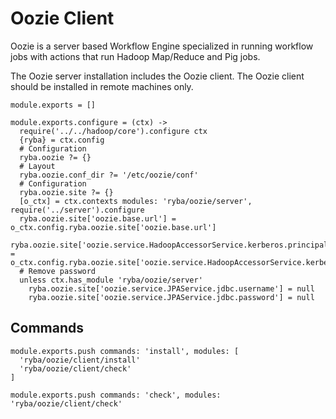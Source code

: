 
# Oozie Client

Oozie is a server based Workflow Engine specialized in running workflow jobs
with actions that run Hadoop Map/Reduce and Pig jobs.

The Oozie server installation includes the Oozie client. The Oozie client should
be installed in remote machines only.

    module.exports = []

    module.exports.configure = (ctx) ->
      require('../../hadoop/core').configure ctx
      {ryba} = ctx.config
      # Configuration
      ryba.oozie ?= {}
      # Layout
      ryba.oozie.conf_dir ?= '/etc/oozie/conf'
      # Configuration
      ryba.oozie.site ?= {}
      [o_ctx] = ctx.contexts modules: 'ryba/oozie/server', require('../server').configure
      ryba.oozie.site['oozie.base.url'] = o_ctx.config.ryba.oozie.site['oozie.base.url']
      ryba.oozie.site['oozie.service.HadoopAccessorService.kerberos.principal'] = o_ctx.config.ryba.oozie.site['oozie.service.HadoopAccessorService.kerberos.principal']
      # Remove password
      unless ctx.has_module 'ryba/oozie/server'
        ryba.oozie.site['oozie.service.JPAService.jdbc.username'] = null
        ryba.oozie.site['oozie.service.JPAService.jdbc.password'] = null

## Commands

    module.exports.push commands: 'install', modules: [
      'ryba/oozie/client/install'
      'ryba/oozie/client/check'
    ]

    module.exports.push commands: 'check', modules: 'ryba/oozie/client/check'
